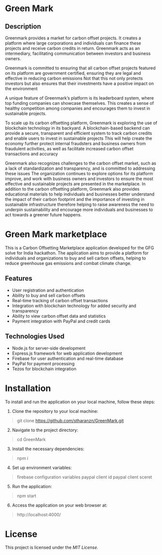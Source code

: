 # Green Mark

## Description
Greenmark provides a market for carbon offset projects. It creates a platform where large corporations and individuals can finance these projects and receive carbon credits in return. Greenmark acts as an intermediary, facilitating communication between investors and business owners.

Greenmark is committed to ensuring that all carbon offset projects featured on its platform are government certified, ensuring they are legal and effective in reducing carbon emissions Not that this not only protects investors but also ensures that their investments have a positive impact on the environment

A unique feature of Greenmark’s platform is its leaderboard system, where top funding companies can showcase themselves. This creates a sense of healthy competition among companies and encourages them to invest in sustainable projects.

To scale up its carbon offsetting platform, Greenmark is exploring the use of blockchain technology in its backyard. A blockchain-based backend can provide a secure, transparent and efficient system to track carbon credits and enable users to invest in sustainable projects This will help create the economy further protect internal fraudsters and business owners from fraudulent activities, as well as facilitate increased carbon offset transactions and accuracy

Greenmark also recognizes challenges to the carbon offset market, such as a lack of standardization and transparency, and is committed to addressing these issues The organization continues to explore options for its platform improve, and work with business owners and investors to ensure the most effective and sustainable projects are presented in the marketplace.
In addition to the carbon offsetting platform, Greenmark also provides educational materials to help individuals and businesses better understand the impact of their carbon footprint and the importance of investing in sustainable infrastructure therefore helping to raise awareness the need to underpin sustainability and encourage more individuals and businesses to act towards a greener future happens.

# Green Mark marketplace
This is a Carbon Offsetting Marketplace application developed for the GFG solve for India hackathon. The application aims to provide a platform for individuals and organizations to buy and sell carbon offsets, helping to reduce greenhouse gas emissions and combat climate change.


## Features
* User registration and authentication
* Ability to buy and sell carbon offsets
* Real-time tracking of carbon offset transactions
* Integration with blockchain technology for added security and transparency
* Ability to view carbon offset data and statistics
* Payment integration with PayPal and credit cards


## Technologies Used
* Node.js for server-side development
* Express.js framework for web application development
* Firebase for user authentication and real-time database
* PayPal for payment processing
* Tezos for blockchain integration

# Installation
To install and run the application on your local machine, follow these steps:

1. Clone the repository to your local machine:
> git clone https://github.com/stharanzn/GreenMark.git

2. Navigate to the project directory:
> cd GreenMark

3. Install the necessary dependencies:
> npm i

4. Set up environment variables:
> firebase configuration variables
> paypal client id 
> paypal client sceret

5. Run the application:
> npm start

6. Access the application on your web browser at:
> http://localhost:4000/

# License
This project is licensed under the _MIT License._
